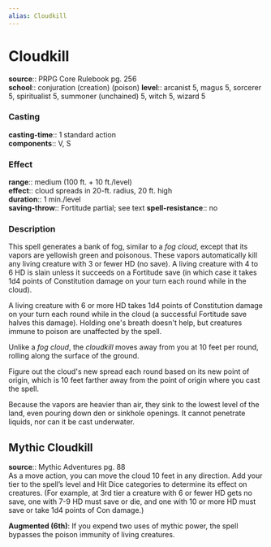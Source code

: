 ```yaml
---
alias: Cloudkill
---
```


# Cloudkill 

**source**:: PRPG Core Rulebook pg. 256  
**school**:: conjuration (creation) (poison)
**level**:: arcanist 5, magus 5, sorcerer 5, spiritualist 5, summoner (unchained) 5, witch 5, wizard 5

### Casting 

**casting-time**:: 1 standard action  
**components**:: V, S

### Effect 

**range**:: medium (100 ft. + 10 ft./level)  
**effect**:: cloud spreads in 20-ft. radius, 20 ft. high  
**duration**:: 1 min./level  
**saving-throw**:: Fortitude partial; see text
**spell-resistance**:: no

### Description 

This spell generates a bank of fog, similar to a *fog cloud*, except that its vapors are yellowish green and poisonous. These vapors automatically kill any living creature with 3 or fewer HD (no save). A living creature with 4 to 6 HD is slain unless it succeeds on a Fortitude save (in which case it takes 1d4 points of Constitution damage on your turn each round while in the cloud).  
  
A living creature with 6 or more HD takes 1d4 points of Constitution damage on your turn each round while in the cloud (a successful Fortitude save halves this damage). Holding one's breath doesn't help, but creatures immune to poison are unaffected by the spell.  
  
Unlike a *fog cloud*, the *cloudkill* moves away from you at 10 feet per round, rolling along the surface of the ground.  
  
Figure out the cloud's new spread each round based on its new point of origin, which is 10 feet farther away from the point of origin where you cast the spell.  
  
Because the vapors are heavier than air, they sink to the lowest level of the land, even pouring down den or sinkhole openings. It cannot penetrate liquids, nor can it be cast underwater.

## Mythic Cloudkill 

**source**:: Mythic Adventures pg. 88  
As a move action, you can move the cloud 10 feet in any direction. Add your tier to the spell’s level and Hit Dice categories to determine its effect on creatures. (For example, at 3rd tier a creature with 6 or fewer HD gets no save, one with 7-9 HD must save or die, and one with 10 or more HD must save or take 1d4 points of Con damage.)  
  
**Augmented (6th)**: If you expend two uses of mythic power, the spell bypasses the poison immunity of living creatures.
